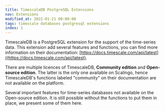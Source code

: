 ```yaml
---
title: TimescaleDB PostgreSQL Extensions
nav: Extensions
modified_at: 2022-01-21 00:00:00
tags: timescale databases postgresql extensions
index: 1
---
```


TimescaleDB is a PostgreSQL extension for the support of the time-series data.
This extension add several features and functions, you can find more information
on their documentation: [https://docs.timescale.com/api/latest]((https://docs.timescale.com/api/latest).

There are multiple licences of TimescaleDB, __Community edition__ and
__Open-source edition__. The latter is the only one available on Scalingo, hence
TimescaleDB's functions labeled "community" on their documentation
are not available on the platform.

Several important features for time-series databases not available on the
Open-source edition. It is still possible without the functions to put them in
place, we present some of them here.
